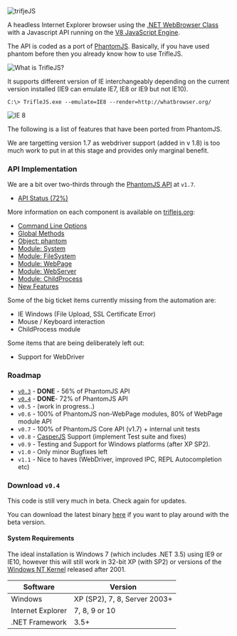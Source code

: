 ![trifjeJS](https://raw.github.com/sdesalas/trifleJS/master/Docs/logo-260x260px.png "trifleJS")

A headless Internet Explorer browser using the [.NET WebBrowser Class](http://msdn.microsoft.com/en-us/library/system.windows.forms.webbrowser.aspx) with a Javascript API running on the [V8 JavaScript Engine](http://en.wikipedia.org/wiki/V8_(JavaScript_engine)).

The API is coded as a port of [PhantomJS](http://phantomjs.org). Basically, if you have used phantom before then you already know how to use TrifleJS.

![What is TrifleJS?](https://raw.github.com/sdesalas/trifleJS/master/Docs/What.Is.Trifle.png "What is TrifleJS?")

It supports different version of IE interchangeably depending on the current version installed (IE9 can emulate IE7, IE8 or IE9 but not IE10).

    C:\> TrifleJS.exe --emulate=IE8 --render=http://whatbrowser.org/

![IE 8](https://raw.github.com/sdesalas/trifleJS/master/Docs/whatbrowser.org.IE8.png "Running as IE 8")

The following is a list of features that have been ported from PhantomJS. 

We are targetting version 1.7 as webdriver support (added in v 1.8) is too much work to put in at this stage and provides only marginal benefit.

### API Implementation

We are a bit over two-thirds through the [PhantomJS API](http://phantomjs.org/api/) at `v1.7`.

- [API Status (72%)](http://triflejs.org#post-112)

More information on each component is available on [triflejs.org](http://triflejs.org):

- [Command Line Options](http://triflejs.org#post-29)
- [Global Methods](http://triflejs.org#post-11)
- [Object: phantom](http://triflejs.org#post-18)
- [Module: System](http://triflejs.org#post-24)
- [Module: FileSystem](http://triflejs.org#post-27)
- [Module: WebPage](http://triflejs.org#post-20)
- [Module: WebServer](http://triflejs.org#post-63)
- [Module: ChildProcess](http://triflejs.org#post-222)
- [New Features](http://triflejs.org/#post-31)

Some of the big ticket items currently missing from the automation are: 

- IE Windows (File Upload, SSL Certificate Error)
- Mouse / Keyboard interaction
- ChildProcess module

Some items that are being deliberately left out:

- Support for WebDriver

### Roadmap

- [`v0.3`](https://github.com/sdesalas/trifleJS/releases/tag/v0.3) - **DONE** - 56% of PhantomJS API 
- [`v0.4`](https://github.com/sdesalas/trifleJS/releases/tag/v0.4) - **DONE**- 72% of PhantomJS API 
- `v0.5` - (work in progress..)
- `v0.6` - 100% of PhantomJS non-WebPage modules, 80% of WebPage module API
- `v0.7` - 100% of PhantomJS Core API (v1.7) + internal unit tests
- `v0.8` - [CasperJS](https://github.com/n1k0/casperjs) Support (implement Test suite and fixes)
- `v0.9` - Testing and Support for Windows platforms (after XP SP2).
- `v1.0` - Only minor Bugfixes left
- `v1.1` - Nice to haves (WebDriver, improved IPC, REPL Autocompletion etc)

### Download `v0.4`

This code is still very much in beta. Check again for updates.

You can download the latest binary [here](https://github.com/sdesalas/trifleJS/raw/master/Build/Binary/TrifleJS.Latest.zip) if you want to play around with the beta version. 

#### System Requirements

The ideal installation is Windows 7 (which includes .NET 3.5) using IE9 or IE10, however this will still work in 32-bit XP (with SP2) or versions of the [Windows NT Kernel](http://en.wikipedia.org/wiki/Comparison_of_Microsoft_Windows_versions#Windows_NT) released after 2001.

|Software           | Version                       |
|-------------------|-------------------------------|
|Windows            | XP (SP2), 7, 8, Server 2003+  |
|Internet Explorer  | 7, 8, 9 or 10                 |
|.NET Framework     | 3.5+                          |

